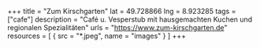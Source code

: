 +++
title = "Zum Kirschgarten"
lat = 49.728866
lng = 8.923285
tags = ["cafe"]
description = "Café u. Vesperstub mit hausgemachten Kuchen und regionalen Spezialitäten"
urls = "https://www.zum-kirschgarten.de"
resources = [
    { src = "*.jpeg", name = "images" }
]
+++